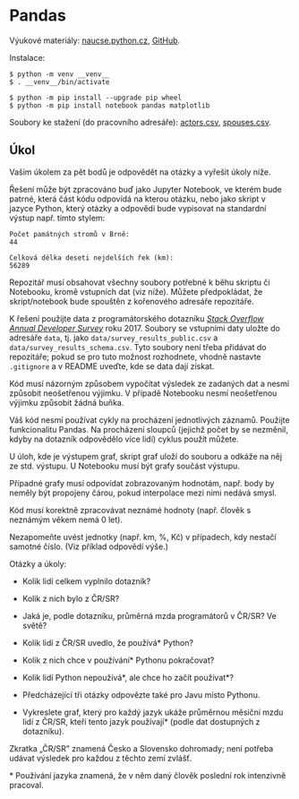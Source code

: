 Pandas
======

Výukové materiály:
[naucse.python.cz](http://naucse.python.cz/2017/mipyt-zima/intro/pandas/),
[GitHub](https://github.com/pyvec/naucse.python.cz/tree/master/lessons/intro/pandas).

Instalace:

```console
$ python -m venv __venv__
$ . __venv__/bin/activate

$ python -m pip install --upgrade pip wheel
$ python -m pip install notebook pandas matplotlib
```

Soubory ke stažení (do pracovního adresáře):
[actors.csv](http://naucse.python.cz/lessons/intro/pandas/static/actors.csv),
[spouses.csv](http://naucse.python.cz/lessons/intro/pandas/static/spouses.csv).

Úkol
----

Vašim úkolem za pět bodů je odpovědět na otázky a vyřešit úkoly níže.

Řešení může být zpracováno buď jako Jupyter Notebook, ve kterém bude patrné,
která část kódu odpovídá na kterou otázku, nebo jako skript v jazyce Python,
který otázky a odpovědi bude vypisovat na standardní výstup např. tímto stylem:

    Počet památných stromů v Brně:
    44

    Celková délka deseti nejdelších řek (km):
    56289

Repozitář musí obsahovat všechny soubory potřebné k běhu skriptu či Notebooku,
kromě vstupních dat (viz níže).
Můžete předpokládat, že skript/notebook bude spouštěn z kořenového adresáře
repozitáře.

K řešení použijte data z programátorského dotazníku [*Stack Overflow Annual Developer Survey*](https://insights.stackoverflow.com/survey/) roku 2017.
Soubory se vstupními daty uložte do adresáře `data`, tj. jako
`data/survey_results_public.csv` a `data/survey_results_schema.csv`.
Tyto soubory není třeba přidávat do repozitáře; pokud se pro tuto možnost
rozhodnete, vhodně nastavte `.gitignore` a v README uveďte, kde se data dají
získat.

Kód musí názorným způsobem vypočítat výsledek ze zadaných dat a nesmí způsobit
neošetřenou výjimku.
V případě Notebooku nesmí neošetřenou výjimku způsobit žádná buňka.

Váš kód nesmí používat cykly na procházení jednotlivých záznamů.
Použijte funkcionalitu Pandas.
Na procházení sloupců (jejichž počet by se nezměnil, kdyby na dotazník
odpovědělo více lidí) cyklus použít můžete.

U úloh, kde je výstupem graf, skript graf uloží do souboru a odkáže na něj
ze std. výstupu.
U Notebooku musí být grafy součást výstupu.

Případné grafy musí odpovídat zobrazovaným hodnotám, např. body by neměly být
propojeny čárou, pokud interpolace mezi nimi nedává smysl.

Kód musí korektně zpracovávat neznámé hodnoty (např. člověk s neznámým věkem
nemá 0 let).

Nezapomeňte uvést jednotky (např. km, %, Kč) v případech, kdy nestačí samotné
číslo. (Viz příklad odpovědí výše.)

Otázky a úkoly:

* Kolik lidí celkem vyplnilo dotazník?
* Kolik z nich bylo z ČR/SR?
* Jaká je, podle dotazníku, průměrná mzda programátorů v ČR/SR? Ve světě?

* Kolik lidí z ČR/SR uvedlo, že používá* Python?
* Kolik z nich chce v používání* Pythonu pokračovat?
* Kolik lidí Python nepoužívá*, ale chce ho začít používat*?

* Předcházející tři otázky odpovězte také pro Javu místo Pythonu.

* Vykreslete graf, který pro každý jazyk ukáže průměrnou měsíční mzdu lidí
  z ČR/SR, kteří tento jazyk používají* (podle dat dostupných
  z dotazníku).

Zkratka „ČR/SR” znamená Česko a Slovensko dohromady; není potřeba udávat
výsledek pro každou z těchto zemí zvlášť.

\* Používání jazyka znamená, že v něm daný člověk poslední rok intenzivně
pracoval.
